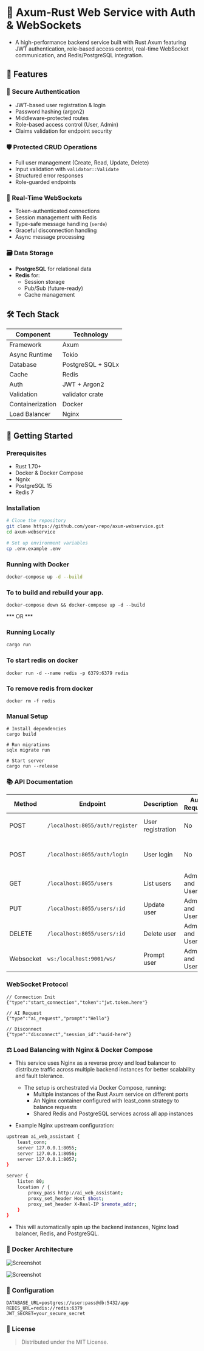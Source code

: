 # 🚀 Axum-Rust Web Service with Auth & WebSockets

- A high-performance backend service built with Rust Axum featuring JWT authentication, role-based access control, real-time WebSocket communication, and Redis/PostgreSQL integration.

## 🌟 Features

### 🔐 Secure Authentication
- JWT-based user registration & login
- Password hashing (argon2)
- Middleware-protected routes
- Role-based access control (User, Admin)
- Claims validation for endpoint security

### 🛡️ Protected CRUD Operations
- Full user management (Create, Read, Update, Delete)
- Input validation with `validator::Validate`
- Structured error responses
- Role-guarded endpoints

### 📡 Real-Time WebSockets
- Token-authenticated connections
- Session management with Redis
- Type-safe message handling (`serde`)
- Graceful disconnection handling
- Async message processing

### 🗃️ Data Storage
- **PostgreSQL** for relational data
- **Redis** for:
  - Session storage
  - Pub/Sub (future-ready)
  - Cache management

## 🛠️ Tech Stack

| Component       | Technology              |
|-----------------|-------------------------|
| Framework       | Axum                    |
| Async Runtime   | Tokio                   |
| Database        | PostgreSQL + SQLx       |
| Cache           | Redis                   |
| Auth            | JWT + Argon2            |
| Validation      | validator crate         |
| Containerization| Docker                  |
| Load Balancer   | Nginx                   |

## 🚀 Getting Started

### Prerequisites
- Rust 1.70+
- Docker & Docker Compose
- Ngnix
- PostgreSQL 15
- Redis 7

### Installation
```bash
# Clone the repository
git clone https://github.com/your-repo/axum-webservice.git
cd axum-webservice

# Set up environment variables
cp .env.example .env
```

### Running with Docker
```bash
docker-compose up -d --build
```
### To to build and rebuild your app.
```
docker-compose down && docker-compose up -d --build
```

*** OR ***
### Running Locally

```bash
cargo run
```

### To start redis on docker 
```
docker run -d --name redis -p 6379:6379 redis
```
### To remove redis from docker
```
docker rm -f redis
```
### Manual Setup
```
# Install dependencies
cargo build

# Run migrations
sqlx migrate run

# Start server
cargo run --release
```
### 📚 API Documentation
| Method | Endpoint         | Description       | Auth Required | Payload | Condition | 
| ------ | ---------------- | ----------------- | ------------- | ------------- |------------- |
| POST   | `/localhost:8055/auth/register` | User registration | No            | 	{"firstName":"user_A_firstname", "lastName":"user_A_lastname","password":"user_A_123","username":"user_A_username","email":"user_A_@gmail.com", "gender":"Male","telephone":"+234901xxxxxxxx","country":"Country","city":"City"} | All fields require |
| POST   | `/localhost:8055/auth/login`    | User login        | No            | 	{"password":"user_A_123", "username":"user_A_username","email":"user_A_@gmail.com", } | Password and {email or username} | 
| GET    | `/localhost:8055/users`         | List users        | Admin and Users | - |-|
| PUT    | `/localhost:8055/users/:id`     | Update user       | Admin and Users |-  |-| 
| DELETE    | `/localhost:8055/users/:id`     | Delete user    | Admin and Users |-  |-| 
| Websocket  | `ws:/localhost:9001/ws/`     | Prompt user    | Admin and Users |{"token":"", "prompt":"What is HTML?", "type":"ai_request"}  |-| 

### WebSocket Protocol
```
// Connection Init
{"type":"start_connection","token":"jwt.token.here"}

// AI Request
{"type":"ai_request","prompt":"Hello"}

// Disconnect
{"type":"disconnect","session_id":"uuid-here"}
```
### ⚖️ Load Balancing with Nginx & Docker Compose
- This service uses Nginx as a reverse proxy and load balancer to distribute traffic across multiple backend instances for better scalability and fault tolerance.
  - The setup is orchestrated via Docker Compose, running:
    - Multiple instances of the Rust Axum service on different ports
    - An Nginx container configured with least_conn strategy to balance requests
    - Shared Redis and PostgreSQL services across all app instances

- Example Nginx upstream configuration:
```bash
upstream ai_web_assistant {
    least_conn;
    server 127.0.0.1:8055;
    server 127.0.0.1:8056;
    server 127.0.0.1:8057;
}

server {
    listen 80;
    location / {
        proxy_pass http://ai_web_assistant;
        proxy_set_header Host $host;
        proxy_set_header X-Real-IP $remote_addr;
    }
}
```
- This will automatically spin up the backend instances, Nginx load balancer, Redis, and PostgreSQL.

### 🐳 Docker Architecture
![Screenshot](./assets/images/screenshot.png)

![Screenshot](./assets/images/communication.svg)

    
### 🔧 Configuration
```
DATABASE_URL=postgres://user:pass@db:5432/app
REDIS_URL=redis://redis:6379
JWT_SECRET=your_secure_secret
```
### 📜 License
> Distributed under the MIT License.
